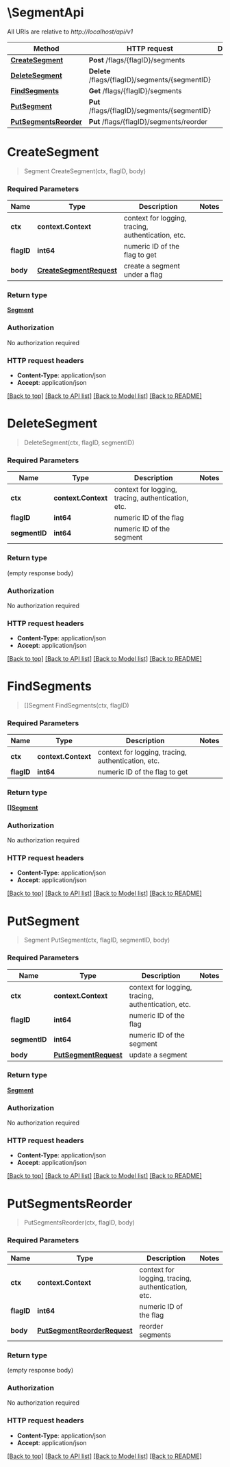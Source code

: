 # \SegmentApi

All URIs are relative to *http://localhost/api/v1*

Method | HTTP request | Description
------------- | ------------- | -------------
[**CreateSegment**](SegmentApi.md#CreateSegment) | **Post** /flags/{flagID}/segments | 
[**DeleteSegment**](SegmentApi.md#DeleteSegment) | **Delete** /flags/{flagID}/segments/{segmentID} | 
[**FindSegments**](SegmentApi.md#FindSegments) | **Get** /flags/{flagID}/segments | 
[**PutSegment**](SegmentApi.md#PutSegment) | **Put** /flags/{flagID}/segments/{segmentID} | 
[**PutSegmentsReorder**](SegmentApi.md#PutSegmentsReorder) | **Put** /flags/{flagID}/segments/reorder | 


# **CreateSegment**
> Segment CreateSegment(ctx, flagID, body)


### Required Parameters

Name | Type | Description  | Notes
------------- | ------------- | ------------- | -------------
 **ctx** | **context.Context** | context for logging, tracing, authentication, etc.
  **flagID** | **int64**| numeric ID of the flag to get | 
  **body** | [**CreateSegmentRequest**](CreateSegmentRequest.md)| create a segment under a flag | 

### Return type

[**Segment**](segment.md)

### Authorization

No authorization required

### HTTP request headers

 - **Content-Type**: application/json
 - **Accept**: application/json

[[Back to top]](#) [[Back to API list]](../README.md#documentation-for-api-endpoints) [[Back to Model list]](../README.md#documentation-for-models) [[Back to README]](../README.md)

# **DeleteSegment**
> DeleteSegment(ctx, flagID, segmentID)


### Required Parameters

Name | Type | Description  | Notes
------------- | ------------- | ------------- | -------------
 **ctx** | **context.Context** | context for logging, tracing, authentication, etc.
  **flagID** | **int64**| numeric ID of the flag | 
  **segmentID** | **int64**| numeric ID of the segment | 

### Return type

 (empty response body)

### Authorization

No authorization required

### HTTP request headers

 - **Content-Type**: application/json
 - **Accept**: application/json

[[Back to top]](#) [[Back to API list]](../README.md#documentation-for-api-endpoints) [[Back to Model list]](../README.md#documentation-for-models) [[Back to README]](../README.md)

# **FindSegments**
> []Segment FindSegments(ctx, flagID)


### Required Parameters

Name | Type | Description  | Notes
------------- | ------------- | ------------- | -------------
 **ctx** | **context.Context** | context for logging, tracing, authentication, etc.
  **flagID** | **int64**| numeric ID of the flag to get | 

### Return type

[**[]Segment**](segment.md)

### Authorization

No authorization required

### HTTP request headers

 - **Content-Type**: application/json
 - **Accept**: application/json

[[Back to top]](#) [[Back to API list]](../README.md#documentation-for-api-endpoints) [[Back to Model list]](../README.md#documentation-for-models) [[Back to README]](../README.md)

# **PutSegment**
> Segment PutSegment(ctx, flagID, segmentID, body)


### Required Parameters

Name | Type | Description  | Notes
------------- | ------------- | ------------- | -------------
 **ctx** | **context.Context** | context for logging, tracing, authentication, etc.
  **flagID** | **int64**| numeric ID of the flag | 
  **segmentID** | **int64**| numeric ID of the segment | 
  **body** | [**PutSegmentRequest**](PutSegmentRequest.md)| update a segment | 

### Return type

[**Segment**](segment.md)

### Authorization

No authorization required

### HTTP request headers

 - **Content-Type**: application/json
 - **Accept**: application/json

[[Back to top]](#) [[Back to API list]](../README.md#documentation-for-api-endpoints) [[Back to Model list]](../README.md#documentation-for-models) [[Back to README]](../README.md)

# **PutSegmentsReorder**
> PutSegmentsReorder(ctx, flagID, body)


### Required Parameters

Name | Type | Description  | Notes
------------- | ------------- | ------------- | -------------
 **ctx** | **context.Context** | context for logging, tracing, authentication, etc.
  **flagID** | **int64**| numeric ID of the flag | 
  **body** | [**PutSegmentReorderRequest**](PutSegmentReorderRequest.md)| reorder segments | 

### Return type

 (empty response body)

### Authorization

No authorization required

### HTTP request headers

 - **Content-Type**: application/json
 - **Accept**: application/json

[[Back to top]](#) [[Back to API list]](../README.md#documentation-for-api-endpoints) [[Back to Model list]](../README.md#documentation-for-models) [[Back to README]](../README.md)

